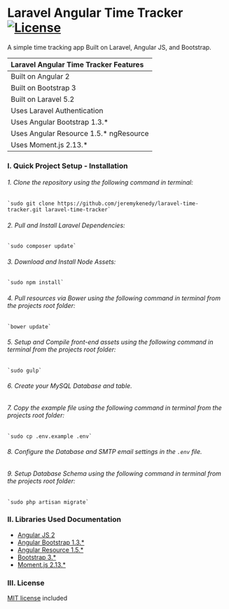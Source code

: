 # Laravel Angular Time Tracker [![License](http://jeremykenedy.com/license-mit.svg)]()

A simple time tracking app Built on Laravel, Angular JS, and Bootstrap.

| Laravel Angular Time Tracker Features |
| :------------ |
| Built on Angular 2 |
| Built on Bootstrap 3 |
| Built on Laravel 5.2 |
| Uses Laravel Authentication |
| Uses Angular Bootstrap 1.3.* |
| Uses Angular Resource 1.5.* ngResource |
| Uses Moment.js 2.13.* |

### I. Quick Project Setup - Installation

###### 1. Clone the repository using the following command in terminal:

	`sudo git clone https://github.com/jeremykenedy/laravel-time-tracker.git laravel-time-tracker`

###### 2. Pull and Install Laravel Dependencies:

	`sudo composer update`

###### 3. Download and Install Node Assets:

	`sudo npm install`

###### 4. Pull resources via Bower using the following command in terminal from the projects root folder:

	`bower update`

###### 5. Setup and Compile front-end assets using the following command in terminal from the projects root folder:

	`sudo gulp`

###### 6. Create your MySQL Database and table.

###### 7. Copy the example file  using the following command in terminal from the projects root folder:

	`sudo cp .env.example .env`

###### 8. Configure the Database and SMTP email settings in the ```.env``` file.

###### 9. Setup Database Schema using the following command in terminal from the projects root folder:

	`sudo php artisan migrate`

### II. Libraries Used Documentation
* [Angular JS 2](https://angular.io/docs/ts/latest/)
* [Angular Bootstrap 1.3.*](https://angular-ui.github.io/bootstrap/)
* [Angular Resource 1.5.*](https://docs.angularjs.org/api/ngResource)
* [Bootstrap 3.*](http://getbootstrap.com/)
* [Moment.js 2.13.*](http://momentjs.com/docs/)

### III. License
[MIT license](https://github.com/jeremykenedy/angular-timetracker/blob/master/LICENSE) included
